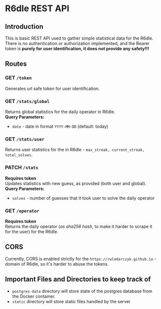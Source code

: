 # R6dle REST API

## Introduction
This is basic REST API used to gather simple statistical data for the R6dle.
There is no authentication or authorization implemented, 
and the Bearer token is **purely for user identification, it does not provide any safety!!!**

## Routes
### GET `/token`
Generates url safe token for user identification.

### GET `/stats/global`
Returns global statistics for the daily operator in R6dle.  
**Query Parameters:**
- `date` - date in format `YYYY-MM-DD` (default: today)

### GET `/stats/user`
Returns user statistics for the in R6dle - `max_streak, current_streak, total_solves`.

### PATCH `/stats`
**Requires token**  
Updates statistics with new guess, as provided (both user and global).  
**Query Parameters:**
- `solves` - number of guesses that it took user to solve the daily operator

### GET `/operator`
**Requires token**  
Returns the daily operator (*as sha256 hash*, to make it harder to scrape it for the user) for the R6dle.

## CORS
Currently, CORS is enabled strictly for the `https://rwlodarczyk.github.io` - domain of R6dle, so it's harder to abuse the tokens. 

## Important Files and Directories to keep track of
- `postgres-data` directory will store state of the postgres database from the Docker container.
-  `static` directory will store static files handled by the server 